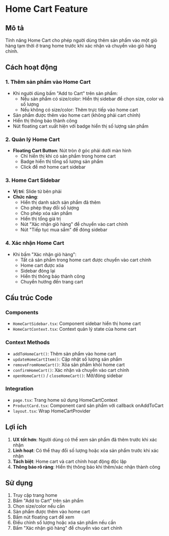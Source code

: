 # Home Cart Feature

## Mô tả

Tính năng Home Cart cho phép người dùng thêm sản phẩm vào một giỏ hàng tạm thời ở trang home trước khi xác nhận và chuyển vào giỏ hàng chính.

## Cách hoạt động

### 1. Thêm sản phẩm vào Home Cart

- Khi người dùng bấm "Add to Cart" trên sản phẩm:
  - Nếu sản phẩm có size/color: Hiển thị sidebar để chọn size, color và số lượng
  - Nếu không có size/color: Thêm trực tiếp vào home cart
- Sản phẩm được thêm vào home cart (không phải cart chính)
- Hiển thị thông báo thành công
- Nút floating cart xuất hiện với badge hiển thị số lượng sản phẩm

### 2. Quản lý Home Cart

- **Floating Cart Button**: Nút tròn ở góc phải dưới màn hình
  - Chỉ hiển thị khi có sản phẩm trong home cart
  - Badge hiển thị tổng số lượng sản phẩm
  - Click để mở home cart sidebar

### 3. Home Cart Sidebar

- **Vị trí**: Slide từ bên phải
- **Chức năng**:
  - Hiển thị danh sách sản phẩm đã thêm
  - Cho phép thay đổi số lượng
  - Cho phép xóa sản phẩm
  - Hiển thị tổng giá trị
  - Nút "Xác nhận giỏ hàng" để chuyển vào cart chính
  - Nút "Tiếp tục mua sắm" để đóng sidebar

### 4. Xác nhận Home Cart

- Khi bấm "Xác nhận giỏ hàng":
  - Tất cả sản phẩm trong home cart được chuyển vào cart chính
  - Home cart được xóa
  - Sidebar đóng lại
  - Hiển thị thông báo thành công
  - Chuyển hướng đến trang cart

## Cấu trúc Code

### Components

- `HomeCartSidebar.tsx`: Component sidebar hiển thị home cart
- `HomeCartContext.tsx`: Context quản lý state của home cart

### Context Methods

- `addToHomeCart()`: Thêm sản phẩm vào home cart
- `updateHomeCartItem()`: Cập nhật số lượng sản phẩm
- `removeFromHomeCart()`: Xóa sản phẩm khỏi home cart
- `confirmHomeCart()`: Xác nhận và chuyển vào cart chính
- `openHomeCart()` / `closeHomeCart()`: Mở/đóng sidebar

### Integration

- `page.tsx`: Trang home sử dụng HomeCartContext
- `ProductCard.tsx`: Component card sản phẩm với callback onAddToCart
- `layout.tsx`: Wrap HomeCartProvider

## Lợi ích

1. **UX tốt hơn**: Người dùng có thể xem sản phẩm đã thêm trước khi xác nhận
2. **Linh hoạt**: Có thể thay đổi số lượng hoặc xóa sản phẩm trước khi xác nhận
3. **Tách biệt**: Home cart và cart chính hoạt động độc lập
4. **Thông báo rõ ràng**: Hiển thị thông báo khi thêm/xác nhận thành công

## Sử dụng

1. Truy cập trang home
2. Bấm "Add to Cart" trên sản phẩm
3. Chọn size/color nếu cần
4. Sản phẩm được thêm vào home cart
5. Bấm nút floating cart để xem
6. Điều chỉnh số lượng hoặc xóa sản phẩm nếu cần
7. Bấm "Xác nhận giỏ hàng" để chuyển vào cart chính

